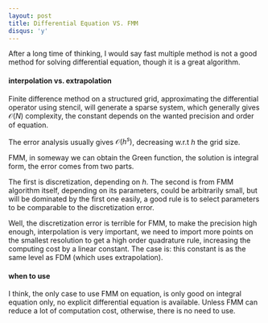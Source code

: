 ```yaml
---
layout: post
title: Differential Equation VS. FMM
disqus: 'y'
---
```


After a long time of thinking, I would say fast multiple method is not a good method for solving differential equation, though it is a great algorithm.

#### interpolation vs. extrapolation

Finite difference method on a structured grid, approximating the differential operator using stencil, will generate a sparse system, which generally gives $\mathcal{O}(N)$ complexity, the constant depends on the wanted precision and order of equation.

The error analysis usually gives $\mathcal{O}(h^s)$, decreasing w.r.t $h$ the grid size.

FMM, in someway we can obtain the Green function, the solution is integral form, the error comes from two parts.

The first is discretization, depending on $h$. The second is from FMM algorithm itself, depending on its parameters, could be arbitrarily small, but will be dominated by the first one easily, a good rule is to select parameters to be comparable to the discretization error.

Well, the discretization error is terrible for FMM, to make the precision high enough, interpolation is very important, we need to import more points on the smallest resolution to get a high order quadrature rule, increasing the computing cost by a linear constant. The case is: this constant is as the same level as FDM (which uses extrapolation).

#### when to use

I think, the only case to use FMM on equation, is only good on integral equation only, no explicit differential equation is available. Unless FMM can reduce a lot of computation cost, otherwise, there is no need to use.
